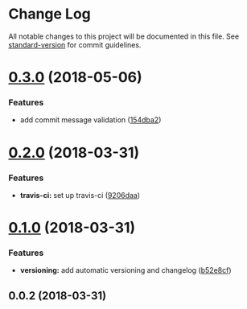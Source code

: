 # Change Log

All notable changes to this project will be documented in this file. See [standard-version](https://github.com/conventional-changelog/standard-version) for commit guidelines.

<a name="0.3.0"></a>
# [0.3.0](https://github.com/adailtonribeiro/ar-error-message/compare/v0.2.0...v0.3.0) (2018-05-06)


### Features

* add commit message validation ([154dba2](https://github.com/adailtonribeiro/ar-error-message/commit/154dba2))



<a name="0.2.0"></a>
# [0.2.0](https://github.com/adailtonribeiro/ar-error-message/compare/v0.1.0...v0.2.0) (2018-03-31)


### Features

* **travis-ci:** set up travis-ci ([9206daa](https://github.com/adailtonribeiro/ar-error-message/commit/9206daa))



<a name="0.1.0"></a>
# [0.1.0](https://github.com/adailtonribeiro/ar-error-message/compare/v0.0.2...v0.1.0) (2018-03-31)


### Features

* **versioning:** add automatic versioning and changelog ([b52e8cf](https://github.com/adailtonribeiro/ar-error-message/commit/b52e8cf))



<a name="0.0.2"></a>
## 0.0.2 (2018-03-31)
